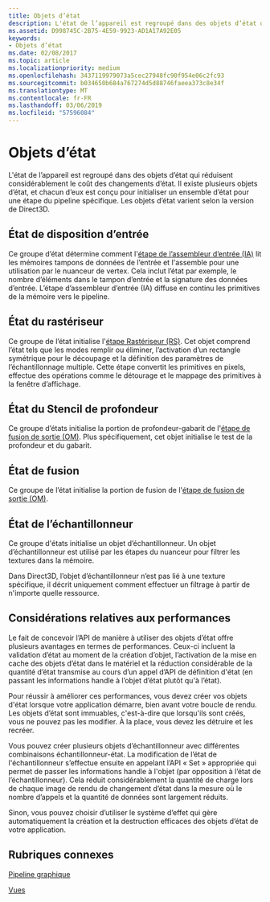 ```yaml
---
title: Objets d’état
description: L'état de l’appareil est regroupé dans des objets d’état qui réduisent considérablement le coût des changements d’état. Il existe plusieurs objets d’état, et chacun d’eux est conçu pour initialiser un ensemble d’état pour une étape du pipeline spécifique. Les objets d’état varient selon la version de Direct3D.
ms.assetid: D998745C-2B75-4E59-9923-AD1A17A92E05
keywords:
- Objets d’état
ms.date: 02/08/2017
ms.topic: article
ms.localizationpriority: medium
ms.openlocfilehash: 3437119979073a5cec27948fc90f954e06c2fc93
ms.sourcegitcommit: b034650b684a767274d5d88746faeea373c8e34f
ms.translationtype: MT
ms.contentlocale: fr-FR
ms.lasthandoff: 03/06/2019
ms.locfileid: "57596084"
---
```

# <a name="state-objects"></a>Objets d’état


L'état de l’appareil est regroupé dans des objets d’état qui réduisent considérablement le coût des changements d’état. Il existe plusieurs objets d’état, et chacun d’eux est conçu pour initialiser un ensemble d’état pour une étape du pipeline spécifique. Les objets d’état varient selon la version de Direct3D.

## <a name="span-idinputlayoutspanspan-idinputlayoutspanspan-idinputlayoutspaninput-layout-state"></a><span id="Input_Layout"></span><span id="input_layout"></span><span id="INPUT_LAYOUT"></span>État de disposition d’entrée


Ce groupe d’état détermine comment l'[étape de l’assembleur d’entrée (IA)](input-assembler-stage--ia-.md) lit les mémoires tampons de données de l’entrée et l'assemble pour une utilisation par le nuanceur de vertex. Cela inclut l’état par exemple, le nombre d’éléments dans le tampon d’entrée et la signature des données d’entrée. L’étape d’assembleur d’entrée (IA) diffuse en continu les primitives de la mémoire vers le pipeline.

## <a name="span-idrasterizerspanspan-idrasterizerspanspan-idrasterizerspanrasterizer-state"></a><span id="Rasterizer"></span><span id="rasterizer"></span><span id="RASTERIZER"></span>État du rastériseur


Ce groupe de l’état initialise l'[étape Rastériseur (RS)](rasterizer-stage--rs-.md). Cet objet comprend l’état tels que les modes remplir ou éliminer, l’activation d’un rectangle symétrique pour le découpage et la définition des paramètres de l’échantillonnage multiple. Cette étape convertit les primitives en pixels, effectue des opérations comme le détourage et le mappage des primitives à la fenêtre d’affichage.

## <a name="span-iddepthstencilspanspan-iddepthstencilspanspan-iddepthstencilspandepth-stencil-state"></a><span id="DepthStencil"></span><span id="depthstencil"></span><span id="DEPTHSTENCIL"></span>État du Stencil de profondeur


Ce groupe d’états initialise la portion de profondeur-gabarit de l'[étape de fusion de sortie (OM)](output-merger-stage--om-.md). Plus spécifiquement, cet objet initialise le test de la profondeur et du gabarit.

## <a name="span-idblendspanspan-idblendspanspan-idblendspanblend-state"></a><span id="Blend"></span><span id="blend"></span><span id="BLEND"></span>État de fusion


Ce groupe de l’état initialise la portion de fusion de l'[étape de fusion de sortie (OM)](output-merger-stage--om-.md).

## <a name="span-idsamplerspanspan-idsamplerspanspan-idsamplerspansampler-state"></a><span id="Sampler"></span><span id="sampler"></span><span id="SAMPLER"></span>État de l’échantillonneur


Ce groupe d'états initialise un objet d’échantillonneur. Un objet d’échantillonneur est utilisé par les étapes du nuanceur pour filtrer les textures dans la mémoire.

Dans Direct3D, l’objet d’échantillonneur n’est pas lié à une texture spécifique, il décrit uniquement comment effectuer un filtrage à partir de n'importe quelle ressource.

## <a name="span-idperformanceconsiderationsspanspan-idperformanceconsiderationsspanspan-idperformanceconsiderationsspanperformance-considerations"></a><span id="Performance_Considerations"></span><span id="performance_considerations"></span><span id="PERFORMANCE_CONSIDERATIONS"></span>Considérations relatives aux performances


Le fait de concevoir l’API de manière à utiliser des objets d’état offre plusieurs avantages en termes de performances. Ceux-ci incluent la validation d’état au moment de la création d’objet, l’activation de la mise en cache des objets d’état dans le matériel et la réduction considérable de la quantité d’état transmise au cours d’un appel d’API de définition d'état (en passant les informations handle à l’objet d’état plutôt qu'à l’état).

Pour réussir à améliorer ces performances, vous devez créer vos objets d'état lorsque votre application démarre, bien avant votre boucle de rendu. Les objets d’état sont immuables, c'est-à-dire que lorsqu'ils sont créés, vous ne pouvez pas les modifier. À la place, vous devez les détruire et les recréer.

Vous pouvez créer plusieurs objets d’échantillonneur avec différentes combinaisons échantillonneur-état. La modification de l’état de l'échantillonneur s’effectue ensuite en appelant l’API « Set » appropriée qui permet de passer les informations handle à l'objet (par opposition à l’état de l’échantillonneur). Cela réduit considérablement la quantité de charge lors de chaque image de rendu de changement d’état dans la mesure où le nombre d’appels et la quantité de données sont largement réduits.

Sinon, vous pouvez choisir d’utiliser le système d’effet qui gère automatiquement la création et la destruction efficaces des objets d’état de votre application.

## <a name="span-idrelated-topicsspanrelated-topics"></a><span id="related-topics"></span>Rubriques connexes


[Pipeline graphique](graphics-pipeline.md)

[Vues](views.md)

 

 





